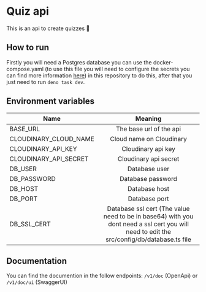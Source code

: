 # Quiz api

This is an api to create quizzes 🧠

## How to run

Firstly you will need a Postgres database you can use the docker-compose.yaml
(to use this file you will need to configure the secrets you can find more
information [here](https://docs.docker.com/compose/use-secrets/)) in this
repository to do this, after that you just need to run `deno task dev`.

## Environment variables

| Name                  |                                                                  Meaning                                                                  |
| --------------------- | :---------------------------------------------------------------------------------------------------------------------------------------: |
| BASE_URL              |                                                          The base url of the api                                                          |
| CLOUDINARY_CLOUD_NAME |                                                         Cloud name on Cloudinary                                                          |
| CLOUDINARY_API_KEY    |                                                            Cloudinary api key                                                             |
| CLOUDINARY_API_SECRET |                                                           Cloudinary api secret                                                           |
| DB_USER               |                                                               Database user                                                               |
| DB_PASSWORD           |                                                             Database password                                                             |
| DB_HOST               |                                                               Database host                                                               |
| DB_PORT               |                                                               Database port                                                               |
| DB_SSL_CERT           | Database ssl cert (The value need to be in base64) with you dont need a ssl cert you will need to edit the src/config/db/database.ts file |

## Documentation

You can find the documention in the follow endpoints: `/v1/doc` (OpenApi) or
`/v1/doc/ui` (SwaggerUI)
